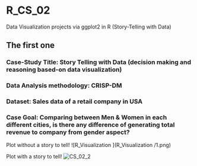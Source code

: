 # R_CS_02
Data Visualization projects via ggplot2 in R (Story-Telling with Data)

## The first one
### Case-Study Title: Story Telling with Data (decision making and reasoning based-on data visualization)
### Data Analysis methodology: CRISP-DM
### Dataset: Sales data of a retail company in USA
### Case Goal: Comparing between Men & Women in each different cities, is there any difference of generating total revenue to company from gender aspect?

Plot without a story to tell!
![R_Visualization
](R_Visualization
/1.png)

Plot with a story to tell!
![CS_02_2](CS_02_01/CS_02_01_2.png)


